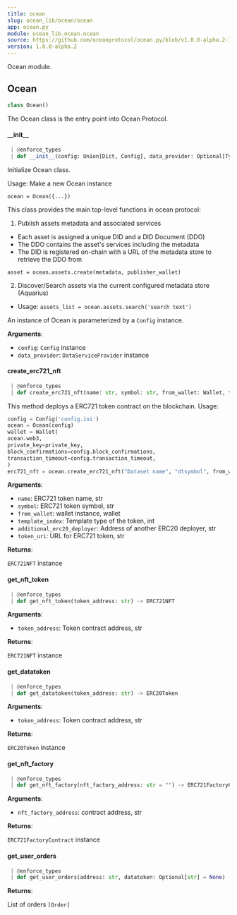 ```yaml
---
title: ocean
slug: ocean_lib/ocean/ocean
app: ocean.py
module: ocean_lib.ocean.ocean
source: https://github.com/oceanprotocol/ocean.py/blob/v1.0.0-alpha.2-1-g9fb6083/ocean_lib/ocean/ocean.py
version: 1.0.0-alpha.2
---
```

Ocean module.

## Ocean

```python
class Ocean()
```

The Ocean class is the entry point into Ocean Protocol.

#### \_\_init\_\_

```python
 | @enforce_types
 | def __init__(config: Union[Dict, Config], data_provider: Optional[Type] = None) -> None
```

Initialize Ocean class.

Usage: Make a new Ocean instance

`ocean = Ocean({...})`

This class provides the main top-level functions in ocean protocol:
1. Publish assets metadata and associated services
- Each asset is assigned a unique DID and a DID Document (DDO)
- The DDO contains the asset's services including the metadata
- The DID is registered on-chain with a URL of the metadata store
to retrieve the DDO from

`asset = ocean.assets.create(metadata, publisher_wallet)`

2. Discover/Search assets via the current configured metadata store (Aquarius)

- Usage:
`assets_list = ocean.assets.search('search text')`

An instance of Ocean is parameterized by a `Config` instance.

**Arguments**:

- `config`: `Config` instance
- `data_provider`: `DataServiceProvider` instance

#### create\_erc721\_nft

```python
 | @enforce_types
 | def create_erc721_nft(name: str, symbol: str, from_wallet: Wallet, token_uri: Optional[str] = "https://oceanprotocol.com/nft/", template_index: Optional[int] = 1, additional_erc20_deployer: Optional[str] = None, additional_metadata_updater: Optional[str] = None, transferable: bool = True, owner: Optional[str] = None) -> ERC721NFT
```

This method deploys a ERC721 token contract on the blockchain.
Usage:
```python
config = Config('config.ini')
ocean = Ocean(config)
wallet = Wallet(
ocean.web3,
private_key=private_key,
block_confirmations=config.block_confirmations,
transaction_timeout=config.transaction_timeout,
)
erc721_nft = ocean.create_erc721_nft("Dataset name", "dtsymbol", from_wallet=wallet)
```

**Arguments**:

- `name`: ERC721 token name, str
- `symbol`: ERC721 token symbol, str
- `from_wallet`: wallet instance, wallet
- `template_index`: Template type of the token, int
- `additional_erc20_deployer`: Address of another ERC20 deployer, str
- `token_uri`: URL for ERC721 token, str

**Returns**:

`ERC721NFT` instance

#### get\_nft\_token

```python
 | @enforce_types
 | def get_nft_token(token_address: str) -> ERC721NFT
```

**Arguments**:

- `token_address`: Token contract address, str

**Returns**:

`ERC721NFT` instance

#### get\_datatoken

```python
 | @enforce_types
 | def get_datatoken(token_address: str) -> ERC20Token
```

**Arguments**:

- `token_address`: Token contract address, str

**Returns**:

`ERC20Token` instance

#### get\_nft\_factory

```python
 | @enforce_types
 | def get_nft_factory(nft_factory_address: str = "") -> ERC721FactoryContract
```

**Arguments**:

- `nft_factory_address`: contract address, str

**Returns**:

`ERC721FactoryContract` instance

#### get\_user\_orders

```python
 | @enforce_types
 | def get_user_orders(address: str, datatoken: Optional[str] = None) -> List[AttributeDict]
```

**Returns**:

List of orders `[Order]`

